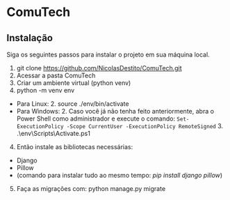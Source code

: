 # ComuTech

## Instalação

Siga os seguintes passos para instalar o projeto em sua máquina local.

1. git clone https://github.com/NicolasDestito/ComuTech.git
2. Acessar a pasta ComuTech
3. Criar um ambiente virtual (python venv)
  1. python -m venv env
  - Para Linux:
      2. source ./env/bin/activate
  - Para Windows:
      2. Caso você já não tenha feito anteriormente, abra o Power Shell como administrador e execute o comando:
      `Set-ExecutionPolicy -Scope CurrentUser -ExecutionPolicy RemoteSigned`
      3. .\env\Scripts\Activate.ps1
4. Então instale as bibliotecas necessárias:
  - Django
  - Pillow
  - (comando para instalar tudo ao mesmo tempo: *pip install django pillow*)
5. Faça as migrações com: python manage.py migrate
